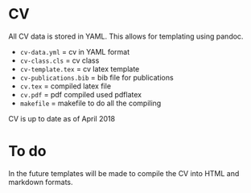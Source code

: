 # CV

All CV data is stored in YAML. This allows for templating using pandoc.

+ ```cv-data.yml```  = cv in YAML format
+ ```cv-class.cls``` = cv class
+ ```cv-template.tex``` = cv latex template
+ ```cv-publications.bib``` = bib file for publications
+ ```cv.tex``` = compiled latex file
+ ```cv.pdf``` = pdf compiled used pdflatex
+ ```makefile``` = makefile to do all the compiling

CV is  up to date as of April 2018

# To do

In the future templates will be made to compile the CV into HTML and markdown formats.
